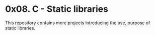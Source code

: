 # 0x08. C - Static libraries

This repository contains more projects introducing the use, purpose of static libraries.
